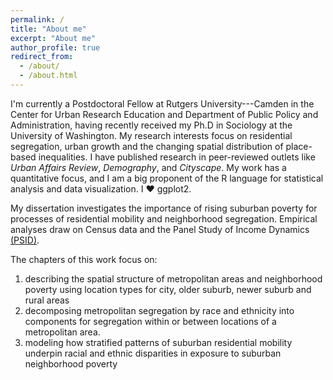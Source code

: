 ```yaml
---
permalink: /
title: "About me"
excerpt: "About me"
author_profile: true
redirect_from:
  - /about/
  - /about.html
---
```


I'm currently a Postdoctoral Fellow at Rutgers University---Camden in the Center for Urban Research Education and Department of Public Policy and Administration, having recently received my Ph.D in Sociology at the University of Washington. My research interests focus on residential segregation, urban growth and the changing spatial distribution of place-based inequalities. I have published research in peer-reviewed outlets like _Urban Affairs Review_, _Demography_, and _Cityscape_. My work has a quantitative focus, and I am a big proponent of the R language for statistical analysis and data visualization. I ❤ ggplot2.

My dissertation investigates the importance of rising suburban poverty for processes of residential mobility and neighborhood segregation. Empirical analyses draw on Census data and the Panel Study of Income Dynamics [(PSID)](http://psid.org).

The chapters of this work focus on:
  1. describing the spatial structure of metropolitan areas and neighborhood poverty using location types for city, older suburb, newer suburb and rural areas
  2. decomposing metropolitan segregation by race and ethnicity into components for segregation within or between locations of a metropolitan area.
  3. modeling how stratified patterns of suburban residential mobility underpin racial and ethnic disparities in exposure to suburban neighborhood poverty
